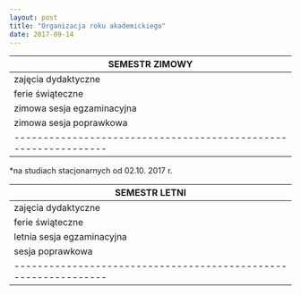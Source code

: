 ```yaml
---
layout: post
title: "Organizacja roku akademickiego"
date: 2017-09-14
---
```


| SEMESTR ZIMOWY	                                                |
| --------------------------------------------------------------- |
| zajęcia dydaktyczne	       | od 29.09.2017 r.* do 28.01.2018 r. |
| ferie świąteczne	         | od 25.12.2017 r. do 02 01.2018 r.  |
| zimowa sesja egzaminacyjna | od 29.01.2018 r. do 11.02.2018 r.  |
| zimowa sesja poprawkowa	   | od 12.02.2018 r. do 18.02.2018 r.  |
| --------------------------------------------------------------- |
*na studiach stacjonarnych od 02.10. 2017 r.

| SEMESTR LETNI	                                                  |
| --------------------------------------------------------------- |
| zajęcia dydaktyczne	       | od 19.02.2018 r. do 17.06.2018 r.  |
| ferie świąteczne	         | od 29.03.2018 r. do 03.04.2018 r.  |
| letnia sesja egzaminacyjna | od 18.06.2018 r. do 30.06.2018 r.  |
| sesja poprawkowa	         | od 03.09.2018 r. do 12.09.2018 r.  |
| --------------------------------------------------------------- |
